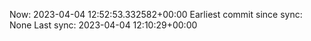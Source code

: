 Now: 2023-04-04 12:52:53.332582+00:00 Earliest commit since sync: None Last sync: 2023-04-04 12:10:29+00:00
